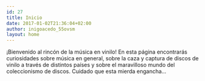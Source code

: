 ```yaml
---
id: 27
title: Inicio
date: 2017-01-02T21:36:04+02:00
author: inigoacedo_55ovsm
layout: home
---
```

¡Bienvenido al rincón de la música en vinilo! En esta página encontrarás curiosidades sobre música en general, sobre la caza y captura de discos de vinilo a través de distintos países y sobre el maravilloso mundo del coleccionismo de discos. Cuidado que esta mierda engancha&#8230;